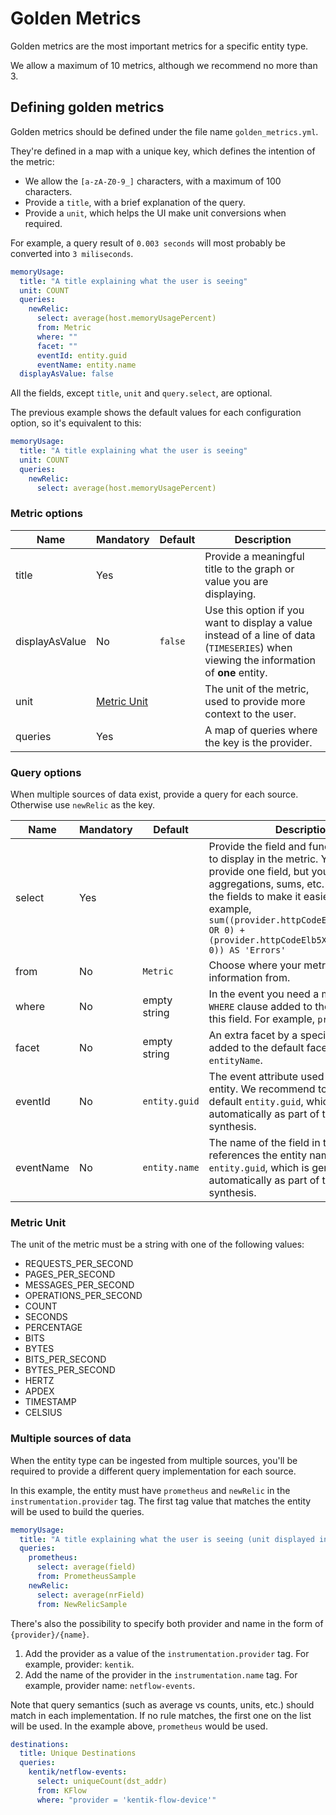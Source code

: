 # Golden Metrics

Golden metrics are the most important metrics for a specific entity type.

We allow a maximum of 10 metrics, although we recommend no more than 3.

## Defining golden metrics

Golden metrics should be defined under the file name `golden_metrics.yml`.

They're defined in a map with a unique key, which defines the intention of the metric: 

* We allow the `[a-zA-Z0-9_]` characters, with a maximum of 100 characters.
* Provide a `title`, with a brief explanation of the query.
* Provide a `unit`, which helps the UI make unit conversions when required.

For example, a query result of `0.003 seconds` will most probably be converted into `3 miliseconds`.

```yaml
memoryUsage:
  title: "A title explaining what the user is seeing"
  unit: COUNT
  queries:
    newRelic:
      select: average(host.memoryUsagePercent)
      from: Metric
      where: ""
      facet: ""
      eventId: entity.guid
      eventName: entity.name
  displayAsValue: false
```

All the fields, except `title`, `unit` and `query.select`, are optional.

The previous example shows the default values for each configuration option, so it's equivalent to this:

```yaml
memoryUsage:
  title: "A title explaining what the user is seeing"
  unit: COUNT
  queries:
    newRelic:
      select: average(host.memoryUsagePercent)
```

### Metric options

| **Name** | **Mandatory** | **Default** | **Description**                                            | 
| -------- | ------------- | ------------ | ---------------------------------------------             |
| title    |      Yes      |  | Provide a meaningful title to the graph or value you are displaying.|
| displayAsValue |   No    | `false` | Use this option if you want to display a value instead of a line of data (`TIMESERIES`) when viewing the information of **one** entity. |
| unit     | [Metric Unit](#metric-unit) |   | The unit of the metric, used to provide more context to the user. |
| queries  | Yes | | A map of queries where the key is the provider.|

### Query options

When multiple sources of data exist, provide a query for each source. Otherwise use `newRelic` as the key.

| **Name** | **Mandatory** | **Default** | **Description**                                            | 
| -------- | ------------- | ------------ | ---------------------------------------------             |
| select    |      Yes      |  | Provide the field and function you want to display in the metric. You must only provide one field, but you can do aggregations, sums, etc. Always name the fields to make it easier to read: for example, `sum((provider.httpCodeElb4XXCount.Sum OR 0) + (provider.httpCodeElb5XXCount.Sum OR 0)) AS 'Errors'`|
| from |   No    | `Metric` | Choose where your metric gathers the information from. |
| where |   No    | empty string | In the event you need a more granular `WHERE` clause added to the query, use this field. For example, `provider='Alb'`. |
| facet |   No    | empty string | An extra facet by a specific field to be added to the default facet by `entityName`. |
| eventId |   No    | `entity.guid` | The event attribute used to filter the entity. We recommend to use the default `entity.guid`, which is generated automatically as part of the entity synthesis. |
| eventName |   No    | `entity.name` | The name of the field in the event that references the entity name. By default, `entity.guid`, which is generated automatically as part of the entity synthesis. |

### Metric Unit

The unit of the metric must be a string with one of the following values:

- REQUESTS_PER_SECOND
- PAGES_PER_SECOND
- MESSAGES_PER_SECOND
- OPERATIONS_PER_SECOND
- COUNT
- SECONDS
- PERCENTAGE
- BITS
- BYTES
- BITS_PER_SECOND
- BYTES_PER_SECOND
- HERTZ
- APDEX
- TIMESTAMP
- CELSIUS

### Multiple sources of data

When the entity type can be ingested from multiple sources, you'll be required to provide a different query implementation for each source.

In this example, the entity must have `prometheus` and `newRelic` in the `instrumentation.provider` tag. The first tag value that matches the entity will be used to build the queries.

```yaml
memoryUsage:
  title: "A title explaining what the user is seeing (unit displayed in the dashboard)"
  queries:
    prometheus:
      select: average(field)
      from: PrometheusSample
    newRelic:
      select: average(nrField)
      from: NewRelicSample
```

There's also the possibility to specify both provider and name in the form of `{provider}/{name}`.

1.  Add the provider as a value of the `instrumentation.provider` tag. For example, provider: `kentik`.
2.  Add the name of the provider in the `instrumentation.name` tag. For example, provider name: `netflow-events`.

Note that query semantics (such as average vs counts, units, etc.) should match in each implementation. If no rule matches, the first one on the list will be used. In the example above, `prometheus` would be used.

```yaml
destinations:
  title: Unique Destinations
  queries:
    kentik/netflow-events:
      select: uniqueCount(dst_addr)
      from: KFlow
      where: "provider = 'kentik-flow-device'"
```
